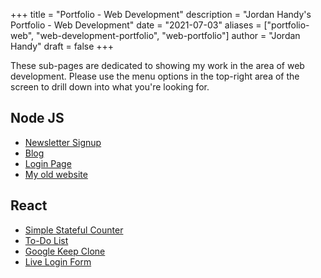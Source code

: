 +++
title = "Portfolio - Web Development"
description = "Jordan Handy's Portfolio - Web Development"
date = "2021-07-03"
aliases = ["portfolio-web", "web-development-portfolio", "web-portfolio"]
author = "Jordan Handy"
draft = false
+++

These sub-pages are dedicated to showing my work in the area of web development. Please use the menu options in the top-right area of the screen to drill down into what you're looking for.

## Node JS
* [Newsletter Signup](https://newsletter-signup93.herokuapp.com/)
* [Blog](https://github.com/jordanhandy/node-blog-mongo)
* [Login Page](https://old.jordanhandy.com/login)
* [My old website](https://old.jordanhandy.com)
## React
* [Simple Stateful Counter](https://4u422.csb.app/)
* [To-Do List](https://q5lxq.csb.app/)
* [Google Keep Clone](https://woekx.csb.app/)
* [Live Login Form](https://3th70.csb.app/)
